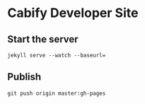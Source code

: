 # Cabify Developer Site

## Start the server

`jekyll serve --watch --baseurl=`

## Publish

`git push origin master:gh-pages`
